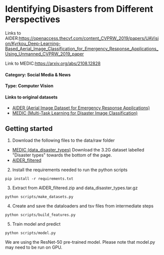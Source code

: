 # Identifying Disasters from Different Perspectives
Links to AIDER:https://openaccess.thecvf.com/content_CVPRW_2019/papers/UAVision/Kyrkou_Deep-Learning-Based_Aerial_Image_Classification_for_Emergency_Response_Applications_Using_Unmanned_CVPRW_2019_paper

Link to MEDIC:https://arxiv.org/abs/2108.12828
#### Category: Social Media & News
#### Type: Computer Vision

#### Links to original datasets

- [AIDER (Aerial Image Dataset for Emergency Response Applications)](https://zenodo.org/record/3888300#.YqkdjOjMKUl)
- [MEDIC (Multi-Task Learning for Disaster Image Classification)](https://crisisnlp.qcri.org/crisis-image-datasets-asonam20)

## Getting started
1. Download the following files to the data/raw folder
- [MEDIC (data_disaster_types)](https://crisisnlp.qcri.org/crisis-image-datasets-asonam20)
Download the 3.2G dataset labelled "Disaster types" towards the bottom of the page.
- [AIDER_filtered](https://drive.google.com/file/d/15w4mdKR9LHjPc5WCeUcswoI34_pzj41r/view?usp=sharing)
2. Install the requirements needed to run the python scripts
```
pip install -r requirements.txt
```
3. Extract from AIDER_filtered.zip and data_disaster_types.tar.gz
```
python scripts/make_datasets.py
```
4. Create and save the dataloaders and tsv files from intermediate steps
```
python scripts/build_features.py
```
5. Train model and predict
```
python scripts/model.py
```
We are using the ResNet-50 pre-trained model. Please note that model.py may need to be run on GPU.
